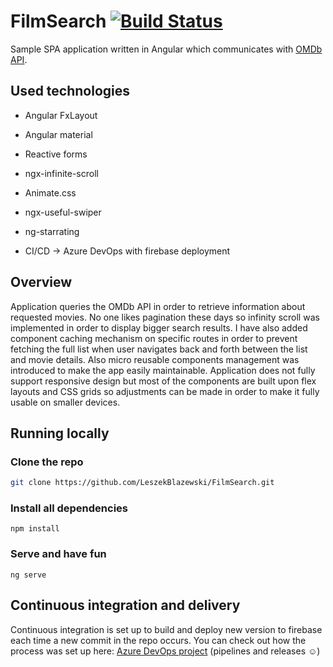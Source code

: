 # FilmSearch [![Build Status](https://dev.azure.com/blazewskileszek/FilmSearch/_apis/build/status/LeszekBlazewski.FilmSearch?branchName=master)](https://dev.azure.com/blazewskileszek/FilmSearch/_build/latest?definitionId=16&branchName=master)

Sample SPA application written in Angular which communicates with [OMDb API](http://www.omdbapi.com/).

## Used technologies

* Angular FxLayout

* Angular material

* Reactive forms

* ngx-infinite-scroll

* Animate.css

* ngx-useful-swiper

* ng-starrating

* CI/CD -> Azure DevOps with firebase deployment

## Overview

Application queries the OMDb API in order to retrieve information about requested movies. No one likes pagination these days so infinity scroll was implemented in order to display bigger search results. I have also added component caching mechanism on specific routes in order to prevent fetching the full list when user navigates back and forth between the list and movie details. Also micro reusable components management was introduced to make the app easily maintainable. Application does not fully support responsive design but most of the components are built upon flex layouts and CSS grids so adjustments can be made in order to make it fully usable on smaller devices.

## Running locally

### Clone the repo

```bash
git clone https://github.com/LeszekBlazewski/FilmSearch.git
```

### Install all dependencies

```
npm install
```

### Serve and have fun

```
ng serve
```

## Continuous  integration and delivery

Continuous  integration is set up to build and deploy new version to firebase each time a new commit in the repo occurs. You can check out how the process was set up here: [Azure DevOps project](https://dev.azure.com/blazewskileszek/FilmSearch) (pipelines and releases :relaxed:)
